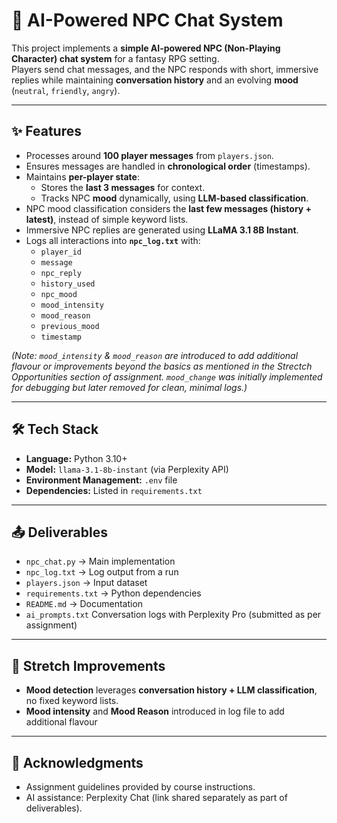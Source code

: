 # 🧙 AI-Powered NPC Chat System

This project implements a **simple AI-powered NPC (Non-Playing Character) chat system** for a fantasy RPG setting.  
Players send chat messages, and the NPC responds with short, immersive replies while maintaining **conversation history** and an evolving **mood** (`neutral`, `friendly`, `angry`).  

---

## ✨ Features
- Processes around **100 player messages** from `players.json`.
- Ensures messages are handled in **chronological order** (timestamps).
- Maintains **per-player state**:
  - Stores the **last 3 messages** for context.
  - Tracks NPC **mood** dynamically, using **LLM-based classification**.
- NPC mood classification considers the **last few messages (history + latest)**, instead of simple keyword lists.
- Immersive NPC replies are generated using **LLaMA 3.1 8B Instant**.
- Logs all interactions into **`npc_log.txt`** with:
  - `player_id`
  - `message`
  - `npc_reply`
  - `history_used`
  - `npc_mood`
  - `mood_intensity`
  - `mood_reason`
  - `previous_mood`
  - `timestamp`

*(Note: `mood_intensity` & `mood_reason` are introduced to add additional flavour or improvements beyond the basics as mentioned in the Strectch Opportunities section of assignment. `mood_change` was initially implemented for debugging but later removed for clean, minimal logs.)*

---

## 🛠️ Tech Stack
- **Language:** Python 3.10+
- **Model:** `llama-3.1-8b-instant` (via Perplexity API)
- **Environment Management:** `.env` file 
- **Dependencies:** Listed in `requirements.txt`


---

## 📤 Deliverables
- `npc_chat.py` → Main implementation
- `npc_log.txt` → Log output from a run
- `players.json` → Input dataset
- `requirements.txt` → Python dependencies
- `README.md` → Documentation
- `ai_prompts.txt`  Conversation logs with Perplexity Pro (submitted as per assignment)

---

## 🚀 Stretch Improvements
- **Mood detection** leverages **conversation history + LLM classification**, no fixed keyword lists.
- **Mood intensity** and **Mood Reason** introduced in log file to add additional flavour

---

## 🤝 Acknowledgments
- Assignment guidelines provided by course instructions.
- AI assistance: Perplexity Chat (link shared separately as part of deliverables).

